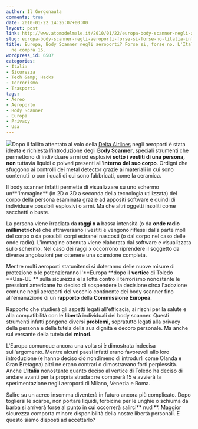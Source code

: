 ```yaml
---
author: Il Gorgonauta
comments: true
date: 2010-01-22 14:26:07+00:00
layout: post
link: http://www.atomodelmale.it/2010/01/22/europa-body-scanner-negli-aeroporti-forse-si-forse-no-litalia-intanto-ne-compra-15/
slug: europa-body-scanner-negli-aeroporti-forse-si-forse-no-litalia-intanto-ne-compra-15
title: Europa, Body Scanner negli aeroporti? Forse si, forse no. L'Italia intanto
  ne compra 15.
wordpress_id: 6507
categories:
- Italia
- Sicurezza
- Tech &amp; Hacks
- Terrorismo
- Trasporti
tags:
- Aereo
- Aeroporto
- Body Scanner
- Europa
- Privacy
- Usa
---
```


[![](http://www.atomodelmale.it/wp-content/uploads/2010/01/Body-Scanner.jpg)](http://www.atomodelmale.it/wp-content/uploads/2010/01/Body-Scanner.jpg)Dopo il fallito attentato al volo della [Delta Airlines](http://www.atomodelmale.it/2009/12/26/fallito-attentato-aereo-al-volo-della-delta-airlines-proveniente-dalla-nigeria/) negli aeroporti è stata ideata e richiesta l'introduzione degli **Body Scanner**, speciali strumenti che permettono di individuare armi od esplosivi **sotto i vestiti **di una persona**, non** tuttavia liquidi o polveri presenti all'**interno del suo corpo**. Ordigni che sfuggono ai controlli dei metal detector grazie ai materiali in cui sono contenuti  o con i quali di cui sono fabbricati, come la ceramica.

Il body scanner infatti permette di visualizzare su uno schermo un**'immagine** (in 2D o 3D a seconda della tecnologia utilizzata) del corpo della persona esaminata grazie ad appositi software e quindi di individuare possibili esplosivi o armi. Ma che altri oggetti insoliti come sacchetti o buste.

La persona viene irradiata da **raggi x a** bassa intensità (o da **onde radio millimetriche**) che attraversano i vestiti e vengono riflessi dalla parte molli del corpo o da possibili corpi estranei nascosti (o dal corpo nel caso delle onde radio). L'immagine ottenuta viene elaborata dal software e visualizzata sullo schermo. Nel caso dei raggi x occorrono riprendere il soggetto da diverse angolazioni per ottenere una scansione completa.

<!-- more -->


Mentre molti aeroporti statunitensi si doteranno delle nuove misure di protezione o le potenzieranno l'**Europa **dopo il **vertice** di Toledo **Usa-UE ** sulla sicurezza e la lotta  contro il terrorismo nonostante le pressioni americane ha deciso di sospendere la decisione circa l'adozione comune negli aeroporti del vecchio continente dei body scanner fino all'emanazione di un **rapporto** della **Commissione Europea**.

Rapporto che studierà gli aspetti legati all'efficacia, ai  rischi per la salute e alla compatibilità con le **libertà** individuali dei body scanner. Questi strumenti infatti pongono diversi **problemi**, sopratutto legati alla privacy della persona e della tutela della sua dignità e decoro personale. Ma anche sul versante della tutela dei **minori**.

L'Europa comunque ancora una volta si è dimostrata indecisa sull'argomento. Mentre alcuni paesi infatti erano favorevoli allo loro introduzione (e hanno deciso ciò nondimeno di introdurli come Olanda e Gran Bretagna) altri ne erano contrari o dimostravano forti perplessità. Anche L'**Italia** nonostante quanto deciso al vertice di Toledo ha deciso di andare avanti per la propria strada : ne comprerà 15 e avvierà la sperimentazione negli aeroporti di Milano, Venezia e Roma.

Salire su un aereo insomma diventerà in futuro ancora più complicato. Dopo togliersi le scarpe, non portare liquidi, forbicine per le unghie o schiuma da barba si arriverà forse al punto in cui occorrerà salirci** nudi**. Maggior sicurezza comporta minore disponibilità della nostre libertà personali. E questo siamo disposti ad accettarlo?
